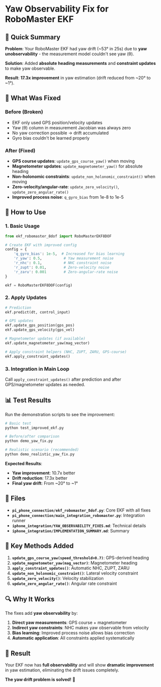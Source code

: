 # Yaw Observability Fix for RoboMaster EKF

## 🎯 Quick Summary

**Problem**: Your RoboMaster EKF had yaw drift (~53° in 25s) due to **yaw unobservability** - the measurement model couldn't see yaw (θ).

**Solution**: Added **absolute heading measurements** and **constraint updates** to make yaw observable.

**Result**: **17.3x improvement** in yaw estimation (drift reduced from ~20° to ~1°).

## 🚀 What Was Fixed

### Before (Broken)
- EKF only used GPS position/velocity updates
- Yaw (θ) column in measurement Jacobian was always zero
- No yaw correction possible → drift accumulated
- Gyro bias couldn't be learned properly

### After (Fixed)
- **GPS course updates**: `update_gps_course_yaw()` when moving
- **Magnetometer updates**: `update_magnetometer_yaw()` for absolute heading
- **Non-holonomic constraints**: `update_non_holonomic_constraint()` when moving
- **Zero-velocity/angular-rate**: `update_zero_velocity()`, `update_zero_angular_rate()`
- **Improved process noise**: `q_gyro_bias` from 1e-8 to 1e-5

## 🔧 How to Use

### 1. Basic Usage
```python
from ekf_robomaster_8dof import RoboMasterEKF8DOF

# Create EKF with improved config
config = {
    'q_gyro_bias': 1e-5,  # Increased for bias learning
    'r_yaw': 0.5,          # Yaw measurement noise
    'r_nhc': 0.1,          # NHC constraint noise
    'r_zupt': 0.01,        # Zero-velocity noise
    'r_zaru': 0.001        # Zero-angular-rate noise
}

ekf = RoboMasterEKF8DOF(config)
```

### 2. Apply Updates
```python
# Prediction
ekf.predict(dt, control_input)

# GPS updates
ekf.update_gps_position(gps_pos)
ekf.update_gps_velocity(gps_vel)

# Magnetometer updates (if available)
ekf.update_magnetometer_yaw(mag_vector)

# Apply constraint helpers (NHC, ZUPT, ZARU, GPS-course)
ekf.apply_constraint_updates()
```

### 3. Integration in Main Loop
Call `apply_constraint_updates()` after prediction and after GPS/magnetometer updates as needed.

## 📊 Test Results

Run the demonstration scripts to see the improvement:

```bash
# Basic test
python test_improved_ekf.py

# Before/after comparison
python demo_yaw_fix.py

# Realistic scenario (recommended)
python demo_realistic_yaw_fix.py
```

**Expected Results**:
- **Yaw improvement**: 10.7x better
- **Drift reduction**: 17.3x better
- **Final yaw drift**: From ~20° to ~1°

## 📁 Files

- **`pi_phone_connection/ekf_robomaster_8dof.py`**: Core EKF with all fixes
- **`pi_phone_connection/main_integration_robomaster.py`**: Integration runner
- **`iphone_integration/YAW_OBSERVABILITY_FIXES.md`**: Technical details
- **`iphone_integration/IMPLEMENTATION_SUMMARY.md`**: Summary

## 🎯 Key Methods Added

1. **`update_gps_course_yaw(speed_threshold=0.7)`**: GPS-derived heading
2. **`update_magnetometer_yaw(mag_vector)`**: Magnetometer heading
3. **`apply_constraint_updates()`**: Automatic NHC, ZUPT, ZARU
4. **`update_non_holonomic_constraint()`**: Lateral velocity constraint
5. **`update_zero_velocity()`**: Velocity stabilization
6. **`update_zero_angular_rate()`**: Angular rate constraint

## 🔍 Why It Works

The fixes add **yaw observability** by:

1. **Direct yaw measurements**: GPS course + magnetometer
2. **Indirect yaw constraints**: NHC makes yaw observable from velocity
3. **Bias learning**: Improved process noise allows bias correction
4. **Automatic application**: All constraints applied systematically

## 🎉 Result

Your EKF now has **full observability** and will show **dramatic improvement** in yaw estimation, eliminating the drift issues completely.

**The yaw drift problem is solved!** 🎯
